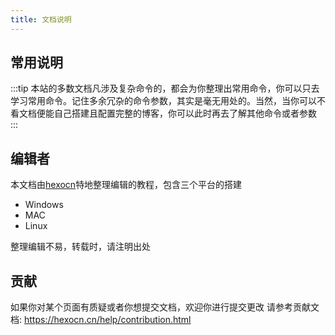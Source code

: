 ```yaml
---
title: 文档说明
---
```


## 常用说明
:::tip
本站的多数文档凡涉及复杂命令的，都会为你整理出常用命令，你可以只去学习常用命令。记住多余冗杂的命令参数，其实是毫无用处的。当然，当你可以不看文档便能自己搭建且配置完整的博客，你可以此时再去了解其他命令或者参数
:::

## 编辑者
本文档由[hexocn](https://hexocn.cn)特地整理编辑的教程，包含三个平台的搭建
* Windows
* MAC
* Linux

整理编辑不易，转载时，请注明出处
## 贡献
如果你对某个页面有质疑或者你想提交文档，欢迎你进行提交更改
请参考贡献文档: <https://hexocn.cn/help/contribution.html>